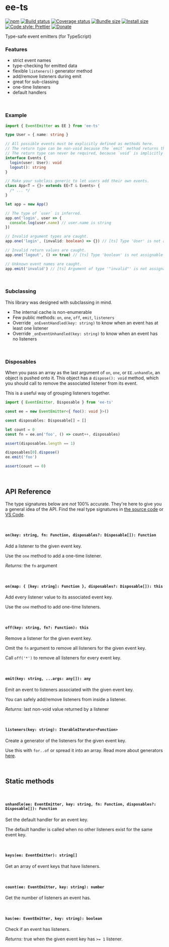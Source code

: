 # ee-ts

[![npm](https://img.shields.io/npm/v/ee-ts.svg)](https://www.npmjs.com/package/ee-ts)
[![Build status](https://travis-ci.org/aleclarson/ee-ts.svg?branch=master)](https://travis-ci.org/aleclarson/ee-ts)
[![Coverage status](https://coveralls.io/repos/github/aleclarson/ee-ts/badge.svg?branch=master)](https://coveralls.io/github/aleclarson/ee-ts?branch=master)
[![Bundle size](https://badgen.net/bundlephobia/min/ee-ts)](https://bundlephobia.com/result?p=ee-ts)
[![Install size](https://packagephobia.now.sh/badge?p=ee-ts)](https://packagephobia.now.sh/result?p=ee-ts)
[![Code style: Prettier](https://img.shields.io/badge/code_style-prettier-ff69b4.svg)](https://github.com/prettier/prettier)
[![Donate](https://img.shields.io/badge/Donate-PayPal-green.svg)](https://paypal.me/alecdotbiz)

Type-safe event emitters (for TypeScript)

### Features

- strict event names
- type-checking for emitted data
- flexible `listeners()` generator method
- add/remove listeners during emit
- great for sub-classing
- one-time listeners
- default handlers

&nbsp;

### Example

```ts
import { EventEmitter as EE } from 'ee-ts'

type User = { name: string }

// All possible events must be explicitly defined as methods here.
// The return type can be non-void because the `emit` method returns the last non-void value.
// The return type can never be required, because `void` is implicitly added to every event.
interface Events {
  login(user: User): void
  logout(): string
}

// Make your subclass generic to let users add their own events.
class App<T = {}> extends EE<T & Events> {
  /* ... */
}

let app = new App()

// The type of `user` is inferred.
app.on('login', user => {
  console.log(user.name) // user.name is string
})

// Invalid argument types are caught.
app.one('login', (invalid: boolean) => {}) // [ts] Type 'User' is not assignable to type 'boolean'.

// Invalid return values are caught.
app.one('logout', () => true) // [ts] Type 'boolean' is not assignable to type 'string | void'.

// Unknown event names are caught.
app.emit('invalid') // [ts] Argument of type '"invalid"' is not assignable to parameter of type '"login" | "logout"'.
```

&nbsp;

### Subclassing

This library was designed with subclassing in mind.

- The internal cache is non-enumerable
- Few public methods: `on`, `one`, `off`, `emit`, `listeners`
- Override `_onEventHandled(key: string)` to know when an event has at least one listener
- Override `_onEventUnhandled(key: string)` to know when an event has no listeners

&nbsp;

### Disposables

When you pass an array as the last argument of `on`, `one`, or `EE.unhandle`,
an object is pushed onto it. This object has a `dispose(): void` method, which
you should call to remove the associated listener from its event.

This is a useful way of grouping listeners together.

```ts
import { EventEmitter, Disposable } from 'ee-ts'

const ee = new EventEmitter<{ foo(): void }>()

const disposables: Disposable[] = []

let count = 0
const fn = ee.on('foo', () => count++, disposables)

assert(disposables.length == 1)

disposables[0].dispose()
ee.emit('foo')

assert(count == 0)
```

&nbsp;

## API Reference

The type signatures below are _not_ 100% accurate. They're here to give you a general idea of the API. Find the real type signatures in [the source code](./src/ee.ts) or [VS Code](https://code.visualstudio.com/docs/editor/intellisense).

&nbsp;

#### `on(key: string, fn: Function, disposables?: Disposable[]): Function`

Add a listener to the given event key.

Use the `one` method to add a one-time listener.

_Returns:_ the `fn` argument

&nbsp;

#### `on(map: { [key: string]: Function }, disposables?: Disposable[]): this`

Add every listener value to its associated event key.

Use the `one` method to add one-time listeners.

&nbsp;

#### `off(key: string, fn?: Function): this`

Remove a listener for the given event key.

Omit the `fn` argument to remove all listeners for the given event key.

Call `off('*')` to remove all listeners for every event key.

&nbsp;

#### `emit(key: string, ...args: any[]): any`

Emit an event to listeners associated with the given event key.

You can safely add/remove listeners from inside a listener.

_Returns:_ last non-void value returned by a listener

&nbsp;

#### `listeners(key: string): IterableIterator<Function>`

Create a generator of the listeners for the given event key.

Use this with `for..of` or spread it into an array. Read more about generators [here](https://medium.com/javascript-scene/the-hidden-power-of-es6-generators-observable-async-flow-control-cfa4c7f31435).

&nbsp;

## Static methods

&nbsp;

#### `unhandle(ee: EventEmitter, key: string, fn: Function, disposables?: Disposable[]): Function`

Set the default handler for an event key.

The default handler is called when no other listeners exist for the same event key.

&nbsp;

#### `keys(ee: EventEmitter): string[]`

Get an array of event keys that have listeners.

&nbsp;

#### `count(ee: EventEmitter, key: string): number`

Get the number of listeners an event has.

&nbsp;

#### `has(ee: EventEmitter, key: string): boolean`

Check if an event has listeners.

_Returns:_ true when the given event key has `>= 1` listener.
